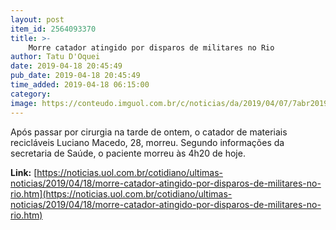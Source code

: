 ```yaml
---
layout: post
item_id: 2564093370
title: >-
    Morre catador atingido por disparos de militares no Rio
author: Tatu D'Oquei
date: 2019-04-18 20:45:49
pub_date: 2019-04-18 20:45:49
time_added: 2019-04-18 06:15:00
category: 
image: https://conteudo.imguol.com.br/c/noticias/da/2019/04/07/7abr2019---dois-homens-dentro-de-um-carro-foram-baleados-por-policiais-na-favela-do-muquico-em-guadalupe-na-zona-oeste-do-rio-de-janeiro-rj-um-deles-morreu-no-local-e-outro-foi-socorrido-1554678408447_v2_750x421.jpg
---
```


Após passar por cirurgia na tarde de ontem, o catador de materiais recicláveis Luciano Macedo, 28, morreu. Segundo informações da secretaria de Saúde, o paciente morreu às 4h20 de hoje.

**Link:** [https://noticias.uol.com.br/cotidiano/ultimas-noticias/2019/04/18/morre-catador-atingido-por-disparos-de-militares-no-rio.htm](https://noticias.uol.com.br/cotidiano/ultimas-noticias/2019/04/18/morre-catador-atingido-por-disparos-de-militares-no-rio.htm)

